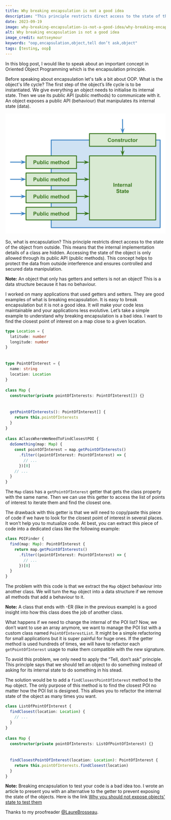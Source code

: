 ```yaml
---
title: Why breaking encapsulation is not a good idea
description: "This principle restricts direct access to the state of the object from outside. This means that the internal implementation details of a class are hidden. Accessing the state of the object is only allowed through its public API (public methods). This concept helps to protect the data from outside interference and ensures controlled and secure data manipulation."
date: 2023-09-19
image: why-breaking-encapsulation-is-not-a-good-idea/why-breaking-encapsulation-is-not-a-good-idea.webp
alt: Why breaking encapsulation is not a good idea
image_credit: mattseymour﻿
keywords: "oop,encapsulation,object,tell don’t ask,object"
tags: [testing, oop]
---
```


In this blog post, I would like to speak about an important concept in Oriented Object Programming which is the encapsulation principle.

Before speaking about encapsulation let's talk a bit about OOP. What is the object's life cycle? The first step of the object’s life cycle is to be instantiated. We give everything an object needs to initialise its internal state. Then we use its public API (public methods) to communicate with it. An object exposes a public API (behaviour) that manipulates its internal state (data).

![Object life cycle](images/posts/why-breaking-encapsulation-is-not-a-good-idea/object-life-cycle.svg)

So, what is encapsulation? This principle restricts direct access to the state of the object from outside. This means that the internal implementation details of a class are hidden. Accessing the state of the object is only allowed through its public API (public methods). This concept helps to protect the data from outside interference and ensures controlled and secured data manipulation.

**Note:** An object that only has getters and setters is not an object! This is a data structure because it has no behaviour.

I worked on many applications that used getters and setters. They are good examples of what is breaking encapsulation. It is easy to break encapsulation but it is not a good idea. It will make your code less maintainable and your applications less evolutive. Let’s take a simple example to understand why breaking encapsulation is a bad idea. I want to find the closest point of interest on a map close to a given location. 

```ts
type Location = {
  latitude: number
  longitude: number
}


type PointOfInterest = {
  name: string
  location: Location
}

class Map {
  constructor(private pointOfInterests: PointOfInterest[]) {}


  getPointOfInterests(): PointOfInterest[] {
    return this.pointOfInterests
  }
}

class AClassWhereWeNeedToFindClosestPOI {
  doSomething(map: Map) {
    const pointOfInterest = map.getPointOfInterests()
      .filter((pointOfInterest: PointOfInterest) => {
        // ...
      })[0]
    // ...
  }
}
```

The `Map` class has a `getPointOfInterest` getter that gets the class property with the same name. Then we can use this getter to access the list of points of interest to iterate them and find the closest one. 

The drawback with this getter is that we will need to copy/paste this piece of code if we have to look for the closest point of interest in several places. It won’t help you to mutualize code. At best, you can extract this piece of code into a dedicated class like the following example:


```ts
class POIFinder {
  find(map: Map): PointOfInterest {
    return map.getPointOfInterests()
      .filter((pointOfInterest: PointOfInterest) => {
        // ...
      })[0]
  }
}
```

The problem with this code is that we extract the `Map` object behaviour into another class. We will turn the `Map` object into a data structure if we remove all methods that add a behaviour to it.

**Note:** A class that ends with -ER (like in the previous example) is a good insight into how this class does the job of another class.

What happens if we need to change the internal of the POI list? Now, we don’t want to use an array anymore, we want to manage the POI list with a custom class named `PointOfInterestList`. It might be a simple refactoring for small applications but it is super painful for huge ones. If the getter method is used hundreds of times, we will have to refactor each `getPointOfInterest` usage to make them compatible with the new signature.

To avoid this problem, we only need to apply the “Tell, don’t ask” principle. This principle says that we should tell an object to do something instead of asking for its internal state to do something in his stead.
 
The solution would be to add a `findClosestPointOfInterest` method to the `Map` object. The only purpose of this method is to find the closest POI no matter how the POI list is designed. This allows you to refactor the internal state of the object as many times you want. 

```ts
class ListOfPointOfInterest {
  findClosest(location: Location) {
    // ...
  }
}

class Map {
  constructor(private pointOfInterests: ListOfPointOfInterest) {}


  findClosestPointOfInterest(location: Location): PointOfInterest {
    return this.pointOfInterests.findClosest(location)
  }
}
```

**Note:** Breaking encapsulation to test your code is a bad idea too. I wrote an article to present you with an alternative to the getter to prevent exposing the state of the objects. Here is the link [Why you should not expose objects' state to test them](https://arnolanglade.github.io/you-should-not-expose-objects-state-to-test-them.html)

Thanks to my proofreader [@LaureBrosseau](https://www.linkedin.com/in/laurebrosseau).
